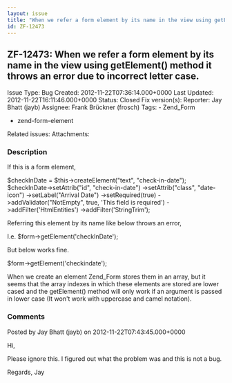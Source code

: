 ```yaml
---
layout: issue
title: "When we refer a form element by its name in the view using getElement() method it throws an error due to incorrect letter case."
id: ZF-12473
---
```


ZF-12473: When we refer a form element by its name in the view using getElement() method it throws an error due to incorrect letter case. 
------------------------------------------------------------------------------------------------------------------------------------------

 Issue Type: Bug Created: 2012-11-22T07:36:14.000+0000 Last Updated: 2012-11-22T16:11:46.000+0000 Status: Closed Fix version(s): 
 Reporter:  Jay Bhatt (jayb)  Assignee:  Frank Brückner (frosch)  Tags: - Zend\_Form
- zend-form-element
 
 Related issues: 
 Attachments: 
### Description

If this is a form element,

$checkInDate = $this->createElement("text", "check-in-date"); $checkInDate->setAttrib("id", "check-in-date") ->setAttrib("class", "date-icon") ->setLabel("Arrival Date") ->setRequired(true) ->addValidator("NotEmpty", true, 'This field is required') ->addFilter('HtmlEntities') ->addFilter('StringTrim');

Referring this element by its name like below throws an error,

I.e. $form->getElement('checkInDate');

But below works fine.

$form->getElement('checkindate');

When we create an element Zend\_Form stores them in an array, but it seems that the array indexes in which these elements are stored are lower cased and the getElement() method will only work if an argument is passed in lower case (It won't work with uppercase and camel notation).

 

 

### Comments

Posted by Jay Bhatt (jayb) on 2012-11-22T07:43:45.000+0000

Hi,

Please ignore this. I figured out what the problem was and this is not a bug.

Regards, Jay

 

 
